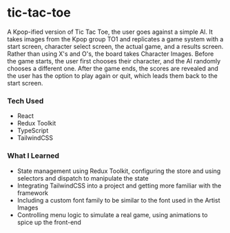# tic-tac-toe
A Kpop-ified version of Tic Tac Toe, the user goes against a simple AI. It takes images from the Kpop group TO1 and replicates a game system with a start screen, character select screen, the actual game, and a results screen. Rather than using X's and O's, the board takes Character Images. Before the game starts, the user first chooses their character, and the AI randomly chooses a different one. After the game ends, the scores are revealed and the user has the option to play again or quit, which leads them back to the start screen.

### Tech Used
- React
- Redux Toolkit
- TypeScript
- TailwindCSS

### What I Learned
- State management using Redux Toolkit, configuring the store and using selectors and dispatch to manipulate the state
- Integrating TailwindCSS into a project and getting more familiar with the framework
- Including a custom font family to be similar to the font used in the Artist Images
- Controlling menu logic to simulate a real game, using animations to spice up the front-end
